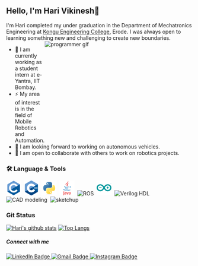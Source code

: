 ## Hello, I'm Hari Vikinesh👋

I'm Hari completed my under graduation in the Department of Mechatronics Engineering at [Kongu Engineering College](https://kongu.ac.in/), Erode. I was always open to learning something new and challenging to create new boundaries.
<img alt="programmer gif" width="400" height="250" src="https://media.giphy.com/media/fvx95jkua5th3YeThr/giphy.gif" align="right">
- 🌱 I am currently working as a student intern at e-Yantra, IIT Bombay.
- :zap: My area of interest is in the field of Mobile Robotics and Automation.
- 🔭 I am looking forward to working on autonomous vehicles.
- 👯 I am open to collaborate with others to work on robotics projects. 

### :hammer_and_wrench: Language & Tools

<div>
  <img src="https://github.com/devicons/devicon/blob/master/icons/c/c-original.svg" title="C" alt="C" width="40" height="40"/>&nbsp
  <img src="https://github.com/devicons/devicon/blob/master/icons/cplusplus/cplusplus-original.svg" title="C++" alt="C++" width="40" height="40"/>&nbsp
  <img src="https://github.com/devicons/devicon/blob/master/icons/python/python-original.svg" title="python" alt="python" width="40" height="40"/>&nbsp
  <img src="https://github.com/devicons/devicon/blob/master/icons/java/java-original-wordmark.svg" title="Java" alt="Java" width="40" height="40"/>&nbsp;
  <img src="https://upload.wikimedia.org/wikipedia/commons/1/15/Robot_Operating_System_logo.svg" title="ROS" alt="ROS" width="40" height="40"/>&nbsp
  <img src="https://github.com/devicons/devicon/blob/master/icons/arduino/arduino-original.svg" title="Arduino" alt="arduino" width="40" height="40"/>&nbsp
  <img src="https://www.nettimelogic.com/resources/FpgaServices.png" title="Verilog HDL" alt="Verilog HDL" width="40" height="40"/>&nbsp
  <img src="https://blogs.autodesk.com/presse-center-deutschland/wp-content/uploads/sites/93/2016/08/Autodesk-logo-e1468255451527.png" title="CAD Modeling" alt="CAD modeling" width="40" height="40"/>&nbsp
  <img src="https://www.megaleechers.com/storage/SketchUp-Pro-Icon.png" title="SketchUp" alt="sketchup" width="40" height="40"/>
</div>

### Git Status
[![Hari's github stats](https://github-readme-stats.vercel.app/api?username=hari-vickey&count_private=true&show_icons=true&theme=radical&hide_rank=false&line_height=24)](https://github.com/anuraghazra/github-readme-stats) [![Top Langs](https://github-readme-stats.vercel.app/api/top-langs/?username=hari-vickey&layout=compact&theme=vision-friendly-dark&langs_count=8&card_width=275)](https://github.com/anuraghazra/github-readme-stats)   

##### Connect with me

<div id="badges" justify="center">
  <a href="https://www.linkedin.com/in/hari-vikinesh/">
    <img src="https://img.shields.io/badge/LinkedIn-blue?style=for-the-badge&logo=linkedin&logoColor=white" alt="LinkedIn Badge"/>
  </a>
  <a href="https://www.gmail.com/">
    <img src="https://img.shields.io/badge/Gmail-D14836?style=for-the-badge&logo=gmail&logoColor=white" alt="Gmail Badge"/>
  </a>
  <a href="https://www.instagram.com/_hari_vickey_/">
    <img src="https://img.shields.io/badge/Instagram-E4405F?style=for-the-badge&logo=instagram&logoColor=white" alt="Instagram Badge"/>
  </a>
</div>

